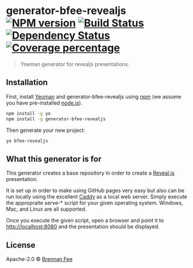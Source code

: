 # generator-bfee-revealjs [![NPM version][npm-image]][npm-url] [![Build Status][travis-image]][travis-url] [![Dependency Status][daviddm-image]][daviddm-url] [![Coverage percentage][coveralls-image]][coveralls-url]
> Yoeman generator for revealjs presentations.

## Installation

First, install [Yeoman](http://yeoman.io) and generator-bfee-revealjs using [npm](https://www.npmjs.com/) (we assume you have pre-installed [node.js](https://nodejs.org/)).

```bash
npm install -g yo
npm install -g generator-bfee-revealjs
```

Then generate your new project:

```bash
yo bfee-revealjs
```

## What this generator is for

This generator creates a base repository in order to create a [Reveal.js](https://revealjs.com) presentation.

It is set up in order to make using GitHub pages very easy but also can be run locally using the excellent [Caddy](https://caddyserver.com) as a local web server.  Simply execute the appropraite serve-* script for your given operating system.  Windows, Mac, and Linux are all supported.

Once you execute the given script, open a browser and point it to [http://localhost:8080](http://localhost:8080) and the presentation should be displayed.

## License

Apache-2.0 © [Brennan Fee]()

[npm-image]: https://badge.fury.io/js/generator-bfee-revealjs.svg
[npm-url]: https://npmjs.org/package/generator-bfee-revealjs
[travis-image]: https://travis-ci.org/brennanfee/generator-bfee-revealjs.svg?branch=master
[travis-url]: https://travis-ci.org/brennanfee/generator-bfee-revealjs
[daviddm-image]: https://david-dm.org/brennanfee/generator-bfee-revealjs.svg?theme=shields.io
[daviddm-url]: https://david-dm.org/brennanfee/generator-bfee-revealjs
[coveralls-image]: https://coveralls.io/repos/brennanfee/generator-bfee-revealjs/badge.svg
[coveralls-url]: https://coveralls.io/r/brennanfee/generator-bfee-revealjs
